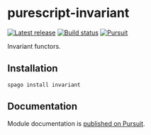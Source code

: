 # purescript-invariant

[![Latest release](http://img.shields.io/github/release/purescript/purescript-invariant.svg)](https://github.com/purescript/purescript-invariant/releases)
[![Build status](https://github.com/purescript/purescript-invariant/workflows/CI/badge.svg?branch=master)](https://github.com/purescript/purescript-invariant/actions?query=workflow%3ACI+branch%3Amaster)
[![Pursuit](https://pursuit.purescript.org/packages/purescript-invariant/badge)](https://pursuit.purescript.org/packages/purescript-invariant)

Invariant functors.

## Installation

```
spago install invariant
```

## Documentation

Module documentation is [published on Pursuit](http://pursuit.purescript.org/packages/purescript-invariant).
